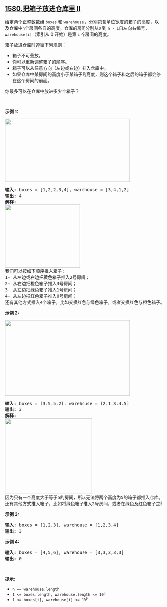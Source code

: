 ## [1580.把箱子放进仓库里 II](https://leetcode.cn/problems/put-boxes-into-the-warehouse-ii/)
<p>给定两个正整数数组 <code>boxes</code> 和 <code>warehouse</code> ，分别包含单位宽度的箱子的高度，以及仓库中<code>n</code>个房间各自的高度。仓库的房间分别从<code>0</code> 到 <code>n - 1</code>自左向右编号，<code>warehouse[i]</code>（索引从 0 开始）是第 <code>i</code> 个房间的高度。</p>

<p>箱子放进仓库时遵循下列规则：</p>

<ul>
	<li>箱子不可叠放。</li>
	<li>你可以重新调整箱子的顺序。</li>
	<li>箱子可以从任意方向（左边或右边）推入仓库中。</li>
	<li>如果仓库中某房间的高度小于某箱子的高度，则这个箱子和之后的箱子都会停在这个房间的前面。</li>
</ul>

<p>你最多可以在仓库中放进多少个箱子？</p>

<p> </p>

<p><strong>示例 1:</strong></p>
<img alt="" src="https://assets.leetcode.com/uploads/2020/08/30/22.png" style="width: 401px; height: 202px;" />
<pre>
<strong>输入:</strong> boxes = [1,2,2,3,4], warehouse = [3,4,1,2]
<strong>输出:</strong> 4
<strong>解释:
<img alt="" src="https://assets.leetcode.com/uploads/2020/08/30/22-1.png" style="width: 240px; height: 202px;" />
</strong>我们可以按如下顺序推入箱子:
1- 从左边或右边把黄色箱子推入2号房间；
2- 从右边把橙色箱子推入3号房间；
3- 从左边把绿色箱子推入1号房间；
4- 从左边把红色箱子推入0号房间；
还有其他方式推入4个箱子，比如交换红色与绿色箱子，或者交换红色与橙色箱子。
</pre>

<p><strong>示例 2:</strong></p>
<img alt="" src="https://assets.leetcode.com/uploads/2020/08/30/22-2.png" style="width: 401px; height: 242px;" />
<pre>
<strong>输入:</strong> boxes = [3,5,5,2], warehouse = [2,1,3,4,5]
<strong>输出:</strong> 3
<strong>解释:
<img alt="" src="https://assets.leetcode.com/uploads/2020/08/30/22-3.png" style="width: 280px; height: 242px;" />
</strong>因为只有一个高度大于等于5的房间，所以无法将两个高度为5的箱子都推入仓库。
还有其他方式推入箱子，比如将绿色箱子推入2号房间，或者在绿色及红色箱子之前将橙色箱子推入2号房间。
</pre>

<p><strong>示例 3:</strong></p>

<pre>
<strong>输入:</strong> boxes = [1,2,3], warehouse = [1,2,3,4]
<strong>输出:</strong> 3
</pre>

<p><strong>示例 4:</strong></p>

<pre>
<strong>输入:</strong> boxes = [4,5,6], warehouse = [3,3,3,3,3]
<strong>输出:</strong> 0
</pre>

<p> </p>

<p><strong>提示:</strong></p>

<ul>
	<li><code>n == warehouse.length</code></li>
	<li><code>1 <= boxes.length, warehouse.length <= 10<sup>5</sup></code></li>
	<li><code>1 <= boxes[i], warehouse[i] <= 10<sup>9</sup></code></li>
</ul>

